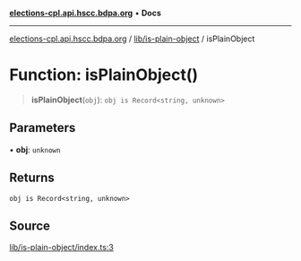 [**elections-cpl.api.hscc.bdpa.org**](../../../README.md) • **Docs**

***

[elections-cpl.api.hscc.bdpa.org](../../../README.md) / [lib/is-plain-object](../README.md) / isPlainObject

# Function: isPlainObject()

> **isPlainObject**(`obj`): `obj is Record<string, unknown>`

## Parameters

• **obj**: `unknown`

## Returns

`obj is Record<string, unknown>`

## Source

[lib/is-plain-object/index.ts:3](https://github.com/nhscc/elections_cpl.api.hscc.bdpa.org/blob/46ed5b306a3fd199be2bd28706c3da03542c6da3/lib/is-plain-object/index.ts#L3)
